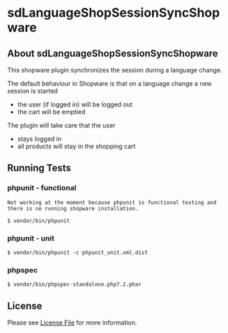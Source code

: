 # sdLanguageShopSessionSyncShopware

## About sdLanguageShopSessionSyncShopware

This shopware plugin synchronizes the session during a language change.

The default behaviour in Shopware is that on a language change a new session is started
- the user (if logged in) will be logged out
- the cart will be emptied

The plugin will take care that the user
- stays logged in
- all products will stay in the shopping cart


## Running Tests

### phpunit - functional

    Not working at the moment because phpunit is functional testing and there is no running shopware installation.

    $ vendor/bin/phpunit
    
### phpunit - unit

    $ vendor/bin/phpunit -c phpunit_unit.xml.dist
    
### phpspec

    $ vendor/bin/phpspec-standalone.php7.2.phar

## License

Please see [License File](LICENSE) for more information.

